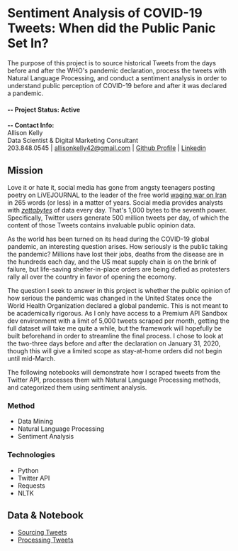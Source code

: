 # Sentiment Analysis of COVID-19 Tweets: When did the Public Panic Set In?

The purpose of this project is to source historical Tweets from the days before and after the WHO's pandemic declaration, process the tweets with Natural Language Processing, and conduct a sentiment analysis in order to understand public perception of COVID-19 before and after it was declared a pandemic.

#### -- Project Status: Active

<b> -- Contact Info:</b><br>
Allison Kelly<br>
Data Scientist & Digital Marketing Consultant<br>
203.848.0545 | <a href="mailto: allisonkelly42@gmail.com">allisonkelly42@gmail.com<a> | <a href="www.github.com/akelly66">Github Profile</a> | <a href="www.linkedin.com/in/akelly66">Linkedin</a><br> 
  
## Mission

Love it or hate it, social media has gone from angsty teenagers posting poetry on LiVEJOURNAL to the leader of the free world <a href="https://twitter.com/realDonaldTrump/status/1213919480574812160?ref_src=twsrc%5Etfw%7Ctwcamp%5Etweetembed%7Ctwterm%5E1213919480574812160&ref_url=https%3A%2F%2Fmashable.com%2Farticle%2Ftrump-tweets-congress-war-powers-act%2F">waging war on Iran</a> in 265 words (or less) in a matter of years. Social media provides analysts with <i><a href="https://seedscientific.com/how-much-data-is-created-every-day/">zettabytes</a></i> of data every day. That's 1,000 bytes to the seventh power. Specifically, Twitter users generate 500 million tweets per day, of which the content of those Tweets contains invaluable public opinion data. 

As the world has been turned on its head during the COVID-19 global pandemic, an interesting question arises. How seriously is the public taking the pandemic? Millions have lost their jobs, deaths from the disease are in the hundreds each day, and the US meat supply chain is on the brink of failure, but life-saving shelter-in-place orders are being defied as protesters rally all over the country in favor of opening the ecomony. 

The question I seek to answer in this project is whether the public opinion of how serious the pandemic was changed in the United States once the World Health Organization declared a global pandemic. This is not meant to be academically rigorous. As I only have access to a Premium API Sandbox dev environment with  a limit of 5,000 tweets scraped per month, getting the full dataset will take me quite a while, but the framework will hopefully be built beforehand in order to streamline the final process. I chose to look at the two-three days before and after the declaration on January 31, 2020, though this will give a limited scope as stay-at-home orders did not begin until mid-March. 

The following notebooks will demonstrate how I scraped tweets from the Twitter API, processes them with Natural Language Processing methods, and categorized them using sentiment analysis.

### Method
* Data Mining
* Natural Language Processing
* Sentiment Analysis

### Technologies
* Python
* Twitter API
* Requests
* NLTK

## Data & Notebook
* <a href="https://github.com/akelly66/COVID-Tweet-Sentiment/tree/master/tweet-scraping">Sourcing Tweets</a>
* <a href="https://github.com/akelly66/COVID-Tweet-Sentiment/tree/master/text-processing">Processing Tweets</a>
